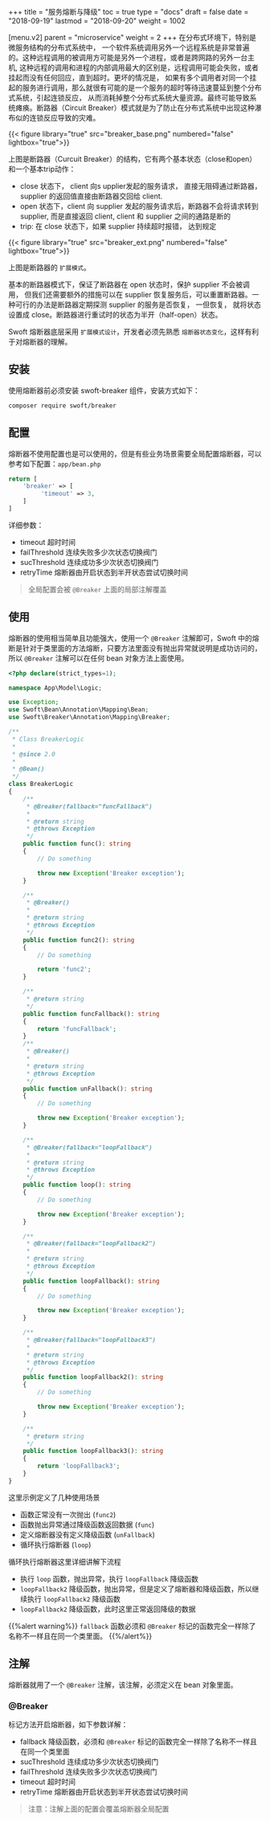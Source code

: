 +++
title = "服务熔断与降级"
toc = true
type = "docs"
draft = false
date = "2018-09-19"
lastmod = "2018-09-20"
weight = 1002

[menu.v2]
  parent = "microservice"
  weight = 2
+++
在分布式环境下，特别是微服务结构的分布式系统中， 一个软件系统调用另外一个远程系统是非常普遍的。这种远程调用的被调用方可能是另外一个进程，或者是跨网路的另外一台主机, 这种远程的调用和进程的内部调用最大的区别是，远程调用可能会失败，或者挂起而没有任何回应，直到超时。更坏的情况是， 如果有多个调用者对同一个挂起的服务进行调用，那么就很有可能的是一个服务的超时等待迅速蔓延到整个分布式系统，引起连锁反应， 从而消耗掉整个分布式系统大量资源。最终可能导致系统瘫痪。断路器（Circuit Breaker）模式就是为了防止在分布式系统中出现这种瀑布似的连锁反应导致的灾难。

{{< figure library="true" src="breaker_base.png" numbered="false" lightbox="true">}}

上图是断路器（Curcuit Breaker）的结构，它有两个基本状态（close和open）和一个基本trip动作：

* close 状态下， client 向s upplier发起的服务请求， 直接无阻碍通过断路器，  supplier 的返回值直接由断路器交回给 client.
* open 状态下，client 向 supplier 发起的服务请求后，断路器不会将请求转到 supplier, 而是直接返回 client, client 和 supplier 之间的通路是断的
* trip: 在 close 状态下，如果 supplier 持续超时报错， 达到规定

{{< figure library="true" src="breaker_ext.png" numbered="false" lightbox="true">}}

上图是断路器的 `扩展模式`。

基本的断路器模式下，保证了断路器在 open 状态时，保护 supplier 不会被调用， 但我们还需要额外的措施可以在 supplier 恢复服务后，可以重置断路器。一种可行的办法是断路器定期探测 supplier 的服务是否恢复， 一但恢复， 就将状态设置成 close。断路器进行重试时的状态为半开（half-open）状态。

Swoft 熔断器底层采用 `扩展模式设计`，开发者必须先熟悉 `熔断器状态变化`，这样有利于对熔断器的理解。

## 安装

使用熔断器前必须安装 swoft-breaker 组件，安装方式如下：

```bash
composer require swoft/breaker
```

## 配置

熔断器不使用配置也是可以使用的，但是有些业务场景需要全局配置熔断器，可以参考如下配置：`app/bean.php`

```php
return [
    'breaker' => [
         'timeout' => 3,
    ]
]
```

详细参数：

* timeout   超时时间
* failThreshold 连续失败多少次状态切换阀门
* sucThreshold 连续成功多少次状态切换阀门
* retryTime 熔断器由开启状态到半开状态尝试切换时间

> 全局配置会被 `@Breaker` 上面的局部注解覆盖

## 使用

熔断器的使用相当简单且功能强大，使用一个 `@Breaker` 注解即可，Swoft 中的熔断是针对于类里面的方法熔断，只要方法里面没有抛出异常就说明是成功访问的，所以 `@Breaker` 注解可以在任何 bean 对象方法上面使用。

```php
<?php declare(strict_types=1);

namespace App\Model\Logic;

use Exception;
use Swoft\Bean\Annotation\Mapping\Bean;
use Swoft\Breaker\Annotation\Mapping\Breaker;

/**
 * Class BreakerLogic
 *
 * @since 2.0
 *
 * @Bean()
 */
class BreakerLogic
{
    /**
     * @Breaker(fallback="funcFallback")
     *
     * @return string
     * @throws Exception
     */
    public function func(): string
    {
        // Do something

        throw new Exception('Breaker exception');
    }

    /**
     * @Breaker()
     *
     * @return string
     * @throws Exception
     */
    public function func2(): string
    {
        // Do something

        return 'func2';
    }

    /**
     * @return string
     */
    public function funcFallback(): string
    {
        return 'funcFallback';
    }
    /**
     * @Breaker()
     *
     * @return string
     * @throws Exception
     */
    public function unFallback(): string
    {
        // Do something

        throw new Exception('Breaker exception');
    }

    /**
     * @Breaker(fallback="loopFallback")
     *
     * @return string
     * @throws Exception
     */
    public function loop(): string
    {
        // Do something

        throw new Exception('Breaker exception');
    }

    /**
     * @Breaker(fallback="loopFallback2")
     *
     * @return string
     * @throws Exception
     */
    public function loopFallback(): string
    {
        // Do something

        throw new Exception('Breaker exception');
    }

    /**
     * @Breaker(fallback="loopFallback3")
     *
     * @return string
     * @throws Exception
     */
    public function loopFallback2(): string
    {
        // Do something

        throw new Exception('Breaker exception');
    }

    /**
     * @return string
     */
    public function loopFallback3(): string
    {
        return 'loopFallback3';
    }
}
```

这里示例定义了几种使用场景

* 函数正常没有一次抛出 (`func2`)
* 函数抛出异常通过降级函数返回数据 (`func`)
* 定义熔断器没有定义降级函数 (`unFallback`)
* 循环执行熔断器 (`loop`)

循环执行熔断器这里详细讲解下流程

* 执行 `loop` 函数，抛出异常，执行 `loopFallback` 降级函数
* `loopFallback2` 降级函数，抛出异常，但是定义了熔断器和降级函数，所以继续执行 `loopFallback2` 降级函数
* `loopFallback2` 降级函数，此时这里正常返回降级的数据

{{%alert warning%}}
`fallback` 函数必须和 `@Breaker` 标记的函数完全一样除了名称不一样且在同一个类里面。
{{%/alert%}}

## 注解

熔断器就用了一个 `@Breaker` 注解，该注解，必须定义在 bean 对象里面。

### @Breaker

标记方法开启熔断器，如下参数详解：

* fallback 降级函数，必须和 `@Breaker` 标记的函数完全一样除了名称不一样且在同一个类里面
* sucThreshold 连续成功多少次状态切换阀门
* failThreshold 连续失败多少次状态切换阀门
* timeout 超时时间
* retryTime 熔断器由开启状态到半开状态尝试切换时间

> 注意：注解上面的配置会覆盖熔断器全局配置
